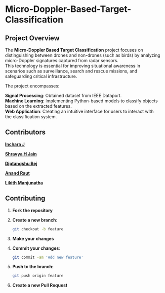 
# Micro-Doppler-Based-Target-Classification

## Project Overview

The **Micro-Doppler Based Target Classification** project focuses on distinguishing between drones and non-drones (such as birds) by analyzing micro-Doppler signatures captured from radar sensors. <br>
This technology is essential for improving situational awareness in scenarios such as surveillance, search and rescue missions, and safeguarding critical infrastructure. <br>

The project encompasses:

**Signal Processing**: Obtained dataset from IEEE Dataport.<br>
**Machine Learning**: Implementing Python-based models to classify objects based on the extracted features.<br>
**Web Application**: Creating an intuitive interface for users to interact with the classification system.<br>

## Contributors 

**[Inchara J](https://github.com/Incharajayaram)**<br>

**[Shravya H Jain](https://github.com/shravya312)**<br>

**[Diptangshu Bej](https://github.com/DiptangshuBej)**<br>

**[Anand Raut](https://github.com/Anand-Raut9)**<br>

**[Likith Manjunatha](https://github.com/Likith-m-22)**<br>

## Contributing

1. **Fork the repository**
2. **Create a new branch**:

   ```sh
   git checkout -b feature
   ```

3. **Make your changes**
4. **Commit your changes**:

   ```sh
   git commit -am 'Add new feature'
   ```

5. **Push to the branch**:

   ```sh
   git push origin feature
   ```

6. **Create a new Pull Request**
